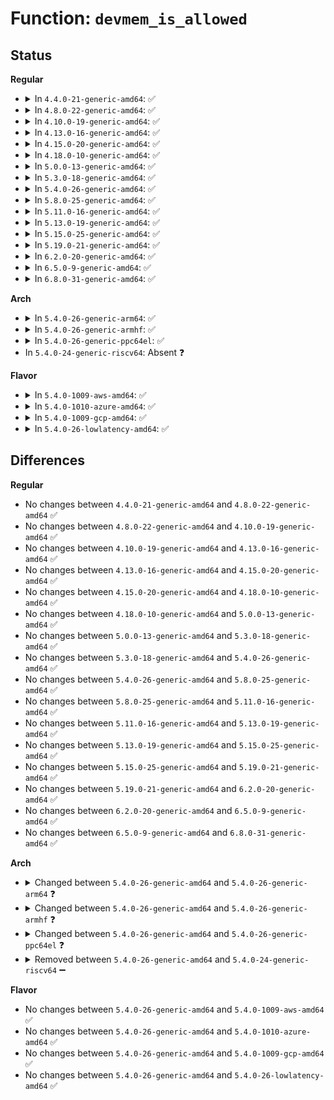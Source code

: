 # Function: <code>devmem_is_allowed</code>

## Status
<b>Regular</b>
<ul>
<li>
<details>
<summary>In <code>4.4.0-21-generic-amd64</code>: ✅</summary>

```c
int devmem_is_allowed(long unsigned int pagenr)
```

```json
{
  "name": "devmem_is_allowed",
  "collision_type": "Unique Global",
  "inline_type": "No",
  "funcs": [
    {
      "addr": 18446744071579273888,
      "name": "devmem_is_allowed",
      "external": true,
      "loc": "arch/x86/mm/init.c:637",
      "file": "arch/x86/mm/init.c",
      "inline": "seen, unknown",
      "caller_inline": [],
      "caller_func": [
        "drivers/char/mem.c:write_mem",
        "drivers/char/mem.c:read_mem",
        "drivers/char/mem.c:mmap_mem"
      ]
    }
  ],
  "symbols": [
    {
      "addr": 18446744071579273888,
      "name": "devmem_is_allowed",
      "section": ".text",
      "bind": "STB_GLOBAL",
      "size": 69
    }
  ]
}
```
</details>
</li>
<li>
<details>
<summary>In <code>4.8.0-22-generic-amd64</code>: ✅</summary>

```c
int devmem_is_allowed(long unsigned int pagenr)
```

```json
{
  "name": "devmem_is_allowed",
  "collision_type": "Unique Global",
  "inline_type": "No",
  "funcs": [
    {
      "addr": 18446744071579273104,
      "name": "devmem_is_allowed",
      "external": true,
      "loc": "arch/x86/mm/init.c:652",
      "file": "arch/x86/mm/init.c",
      "inline": "seen, unknown",
      "caller_inline": [],
      "caller_func": [
        "drivers/char/mem.c:mmap_mem",
        "drivers/char/mem.c:write_mem",
        "drivers/char/mem.c:read_mem"
      ]
    }
  ],
  "symbols": [
    {
      "addr": 18446744071579273104,
      "name": "devmem_is_allowed",
      "section": ".text",
      "bind": "STB_GLOBAL",
      "size": 69
    }
  ]
}
```
</details>
</li>
<li>
<details>
<summary>In <code>4.10.0-19-generic-amd64</code>: ✅</summary>

```c
int devmem_is_allowed(long unsigned int pagenr)
```

```json
{
  "name": "devmem_is_allowed",
  "collision_type": "Unique Global",
  "inline_type": "No",
  "funcs": [
    {
      "addr": 18446744071579288592,
      "name": "devmem_is_allowed",
      "external": true,
      "loc": "arch/x86/mm/init.c:652",
      "file": "arch/x86/mm/init.c",
      "inline": "seen, unknown",
      "caller_inline": [],
      "caller_func": [
        "drivers/char/mem.c:mmap_mem",
        "drivers/char/mem.c:write_mem",
        "drivers/char/mem.c:read_mem"
      ]
    }
  ],
  "symbols": [
    {
      "addr": 18446744071579288592,
      "name": "devmem_is_allowed",
      "section": ".text",
      "bind": "STB_GLOBAL",
      "size": 69
    }
  ]
}
```
</details>
</li>
<li>
<details>
<summary>In <code>4.13.0-16-generic-amd64</code>: ✅</summary>

```c
int devmem_is_allowed(long unsigned int pagenr)
```

```json
{
  "name": "devmem_is_allowed",
  "collision_type": "Unique Global",
  "inline_type": "No",
  "funcs": [
    {
      "addr": 18446744071579285520,
      "name": "devmem_is_allowed",
      "external": true,
      "loc": "arch/x86/mm/init.c:657",
      "file": "arch/x86/mm/init.c",
      "inline": "seen, unknown",
      "caller_inline": [],
      "caller_func": [
        "drivers/char/mem.c:mmap_mem",
        "drivers/char/mem.c:write_mem",
        "drivers/char/mem.c:read_mem"
      ]
    }
  ],
  "symbols": [
    {
      "addr": 18446744071579285520,
      "name": "devmem_is_allowed",
      "section": ".text",
      "bind": "STB_GLOBAL",
      "size": 74
    }
  ]
}
```
</details>
</li>
<li>
<details>
<summary>In <code>4.15.0-20-generic-amd64</code>: ✅</summary>

```c
int devmem_is_allowed(long unsigned int pagenr)
```

```json
{
  "name": "devmem_is_allowed",
  "collision_type": "Unique Global",
  "inline_type": "No",
  "funcs": [
    {
      "addr": 18446744071579304096,
      "name": "devmem_is_allowed",
      "external": true,
      "loc": "arch/x86/mm/init.c:707",
      "file": "arch/x86/mm/init.c",
      "inline": "seen, unknown",
      "caller_inline": [],
      "caller_func": [
        "drivers/char/mem.c:mmap_mem",
        "drivers/char/mem.c:write_mem",
        "drivers/char/mem.c:read_mem"
      ]
    }
  ],
  "symbols": [
    {
      "addr": 18446744071579304096,
      "name": "devmem_is_allowed",
      "section": ".text",
      "bind": "STB_GLOBAL",
      "size": 74
    }
  ]
}
```
</details>
</li>
<li>
<details>
<summary>In <code>4.18.0-10-generic-amd64</code>: ✅</summary>

```c
int devmem_is_allowed(long unsigned int pagenr)
```

```json
{
  "name": "devmem_is_allowed",
  "collision_type": "Unique Global",
  "inline_type": "No",
  "funcs": [
    {
      "addr": 18446744071579315968,
      "name": "devmem_is_allowed",
      "external": true,
      "loc": "arch/x86/mm/init.c:709",
      "file": "arch/x86/mm/init.c",
      "inline": "seen, unknown",
      "caller_inline": [],
      "caller_func": [
        "drivers/char/mem.c:mmap_mem",
        "drivers/char/mem.c:write_mem",
        "drivers/char/mem.c:read_mem"
      ]
    }
  ],
  "symbols": [
    {
      "addr": 18446744071579315968,
      "name": "devmem_is_allowed",
      "section": ".text",
      "bind": "STB_GLOBAL",
      "size": 97
    }
  ]
}
```
</details>
</li>
<li>
<details>
<summary>In <code>5.0.0-13-generic-amd64</code>: ✅</summary>

```c
int devmem_is_allowed(long unsigned int pagenr)
```

```json
{
  "name": "devmem_is_allowed",
  "collision_type": "Unique Global",
  "inline_type": "No",
  "funcs": [
    {
      "addr": 18446744071579340688,
      "name": "devmem_is_allowed",
      "external": true,
      "loc": "arch/x86/mm/init.c:715",
      "file": "arch/x86/mm/init.c",
      "inline": "seen, unknown",
      "caller_inline": [],
      "caller_func": [
        "drivers/char/mem.c:mmap_mem",
        "drivers/char/mem.c:write_mem",
        "drivers/char/mem.c:read_mem"
      ]
    }
  ],
  "symbols": [
    {
      "addr": 18446744071579340688,
      "name": "devmem_is_allowed",
      "section": ".text",
      "bind": "STB_GLOBAL",
      "size": 97
    }
  ]
}
```
</details>
</li>
<li>
<details>
<summary>In <code>5.3.0-18-generic-amd64</code>: ✅</summary>

```c
int devmem_is_allowed(long unsigned int pagenr)
```

```json
{
  "name": "devmem_is_allowed",
  "collision_type": "Unique Global",
  "inline_type": "No",
  "funcs": [
    {
      "addr": 18446744071579356048,
      "name": "devmem_is_allowed",
      "external": true,
      "loc": "arch/x86/mm/init.c:753",
      "file": "arch/x86/mm/init.c",
      "inline": "seen, unknown",
      "caller_inline": [],
      "caller_func": [
        "drivers/char/mem.c:mmap_mem",
        "drivers/char/mem.c:write_mem",
        "drivers/char/mem.c:read_mem"
      ]
    }
  ],
  "symbols": [
    {
      "addr": 18446744071579356048,
      "name": "devmem_is_allowed",
      "section": ".text",
      "bind": "STB_GLOBAL",
      "size": 99
    }
  ]
}
```
</details>
</li>
<li>
<details>
<summary>In <code>5.4.0-26-generic-amd64</code>: ✅</summary>

```c
int devmem_is_allowed(long unsigned int pagenr)
```

```json
{
  "name": "devmem_is_allowed",
  "collision_type": "Unique Global",
  "inline_type": "No",
  "funcs": [
    {
      "addr": 18446744071579360320,
      "name": "devmem_is_allowed",
      "external": true,
      "loc": "arch/x86/mm/init.c:753",
      "file": "arch/x86/mm/init.c",
      "inline": "seen, unknown",
      "caller_inline": [],
      "caller_func": [
        "drivers/char/mem.c:mmap_mem",
        "drivers/char/mem.c:write_mem",
        "drivers/char/mem.c:read_mem"
      ]
    }
  ],
  "symbols": [
    {
      "addr": 18446744071579360320,
      "name": "devmem_is_allowed",
      "section": ".text",
      "bind": "STB_GLOBAL",
      "size": 99
    }
  ]
}
```
</details>
</li>
<li>
<details>
<summary>In <code>5.8.0-25-generic-amd64</code>: ✅</summary>

```c
int devmem_is_allowed(long unsigned int pagenr)
```

```json
{
  "name": "devmem_is_allowed",
  "collision_type": "Unique Global",
  "inline_type": "No",
  "funcs": [
    {
      "addr": 18446744071579386688,
      "name": "devmem_is_allowed",
      "external": true,
      "loc": "arch/x86/mm/init.c:809",
      "file": "arch/x86/mm/init.c",
      "inline": "seen, unknown",
      "caller_inline": [],
      "caller_func": [
        "drivers/char/mem.c:mmap_mem",
        "drivers/char/mem.c:write_mem",
        "drivers/char/mem.c:read_mem"
      ]
    }
  ],
  "symbols": [
    {
      "addr": 18446744071579386688,
      "name": "devmem_is_allowed",
      "section": ".text",
      "bind": "STB_GLOBAL",
      "size": 99
    }
  ]
}
```
</details>
</li>
<li>
<details>
<summary>In <code>5.11.0-16-generic-amd64</code>: ✅</summary>

```c
int devmem_is_allowed(long unsigned int pagenr)
```

```json
{
  "name": "devmem_is_allowed",
  "collision_type": "Unique Global",
  "inline_type": "No",
  "funcs": [
    {
      "addr": 18446744071579392144,
      "name": "devmem_is_allowed",
      "external": true,
      "loc": "arch/x86/mm/init.c:812",
      "file": "arch/x86/mm/init.c",
      "inline": "seen, unknown",
      "caller_inline": [],
      "caller_func": [
        "drivers/char/mem.c:mmap_mem",
        "drivers/char/mem.c:write_mem",
        "drivers/char/mem.c:read_mem"
      ]
    }
  ],
  "symbols": [
    {
      "addr": 18446744071579392144,
      "name": "devmem_is_allowed",
      "section": ".text",
      "bind": "STB_GLOBAL",
      "size": 99
    }
  ]
}
```
</details>
</li>
<li>
<details>
<summary>In <code>5.13.0-19-generic-amd64</code>: ✅</summary>

```c
int devmem_is_allowed(long unsigned int pagenr)
```

```json
{
  "name": "devmem_is_allowed",
  "collision_type": "Unique Global",
  "inline_type": "No",
  "funcs": [
    {
      "addr": 18446744071579395472,
      "name": "devmem_is_allowed",
      "external": true,
      "loc": "arch/x86/mm/init.c:821",
      "file": "arch/x86/mm/init.c",
      "inline": "seen, unknown",
      "caller_inline": [],
      "caller_func": [
        "drivers/char/mem.c:mmap_mem",
        "drivers/char/mem.c:write_mem",
        "drivers/char/mem.c:read_mem"
      ]
    }
  ],
  "symbols": [
    {
      "addr": 18446744071579395472,
      "name": "devmem_is_allowed",
      "section": ".text",
      "bind": "STB_GLOBAL",
      "size": 88
    }
  ]
}
```
</details>
</li>
<li>
<details>
<summary>In <code>5.15.0-25-generic-amd64</code>: ✅</summary>

```c
int devmem_is_allowed(long unsigned int pagenr)
```

```json
{
  "name": "devmem_is_allowed",
  "collision_type": "Unique Global",
  "inline_type": "No",
  "funcs": [
    {
      "addr": 18446744071579457536,
      "name": "devmem_is_allowed",
      "external": true,
      "loc": "arch/x86/mm/init.c:828",
      "file": "arch/x86/mm/init.c",
      "inline": "seen, unknown",
      "caller_inline": [],
      "caller_func": [
        "drivers/char/mem.c:mmap_mem",
        "drivers/char/mem.c:write_mem",
        "drivers/char/mem.c:read_mem"
      ]
    }
  ],
  "symbols": [
    {
      "addr": 18446744071579457536,
      "name": "devmem_is_allowed",
      "section": ".text",
      "bind": "STB_GLOBAL",
      "size": 88
    }
  ]
}
```
</details>
</li>
<li>
<details>
<summary>In <code>5.19.0-21-generic-amd64</code>: ✅</summary>

```c
int devmem_is_allowed(long unsigned int pagenr)
```

```json
{
  "name": "devmem_is_allowed",
  "collision_type": "Unique Global",
  "inline_type": "No",
  "funcs": [
    {
      "addr": 18446744071579531744,
      "name": "devmem_is_allowed",
      "external": true,
      "loc": "arch/x86/mm/init.c:842",
      "file": "arch/x86/mm/init.c",
      "inline": "seen, unknown",
      "caller_inline": [],
      "caller_func": [
        "drivers/char/mem.c:mmap_mem",
        "drivers/char/mem.c:write_mem",
        "drivers/char/mem.c:read_mem"
      ]
    }
  ],
  "symbols": [
    {
      "addr": 18446744071579531744,
      "name": "devmem_is_allowed",
      "section": ".text",
      "bind": "STB_GLOBAL",
      "size": 112
    }
  ]
}
```
</details>
</li>
<li>
<details>
<summary>In <code>6.2.0-20-generic-amd64</code>: ✅</summary>

```c
int devmem_is_allowed(long unsigned int pagenr)
```

```json
{
  "name": "devmem_is_allowed",
  "collision_type": "Unique Global",
  "inline_type": "No",
  "funcs": [
    {
      "addr": 18446744071579635232,
      "name": "devmem_is_allowed",
      "external": true,
      "loc": "arch/x86/mm/init.c:846",
      "file": "arch/x86/mm/init.c",
      "inline": "seen, unknown",
      "caller_inline": [],
      "caller_func": [
        "drivers/char/mem.c:mmap_mem",
        "drivers/char/mem.c:write_mem",
        "drivers/char/mem.c:read_mem"
      ]
    }
  ],
  "symbols": [
    {
      "addr": 18446744071579635232,
      "name": "devmem_is_allowed",
      "section": ".text",
      "bind": "STB_GLOBAL",
      "size": 112
    }
  ]
}
```
</details>
</li>
<li>
<details>
<summary>In <code>6.5.0-9-generic-amd64</code>: ✅</summary>

```c
int devmem_is_allowed(long unsigned int pagenr)
```

```json
{
  "name": "devmem_is_allowed",
  "collision_type": "Unique Global",
  "inline_type": "No",
  "funcs": [
    {
      "addr": 18446744071579649280,
      "name": "devmem_is_allowed",
      "external": true,
      "loc": "arch/x86/mm/init.c:871",
      "file": "arch/x86/mm/init.c",
      "inline": "seen, unknown",
      "caller_inline": [],
      "caller_func": [
        "drivers/char/mem.c:mmap_mem",
        "drivers/char/mem.c:write_mem",
        "drivers/char/mem.c:read_mem"
      ]
    }
  ],
  "symbols": [
    {
      "addr": 18446744071579649280,
      "name": "devmem_is_allowed",
      "section": ".text",
      "bind": "STB_GLOBAL",
      "size": 112
    }
  ]
}
```
</details>
</li>
<li>
<details>
<summary>In <code>6.8.0-31-generic-amd64</code>: ✅</summary>

```c
int devmem_is_allowed(long unsigned int pagenr)
```

```json
{
  "name": "devmem_is_allowed",
  "collision_type": "Unique Global",
  "inline_type": "No",
  "funcs": [
    {
      "addr": 18446744071579683152,
      "name": "devmem_is_allowed",
      "external": true,
      "loc": "arch/x86/mm/init.c:861",
      "file": "arch/x86/mm/init.c",
      "inline": "seen, unknown",
      "caller_inline": [],
      "caller_func": [
        "drivers/char/mem.c:mmap_mem",
        "drivers/char/mem.c:write_mem",
        "drivers/char/mem.c:read_mem"
      ]
    }
  ],
  "symbols": [
    {
      "addr": 18446744071579683152,
      "name": "devmem_is_allowed",
      "section": ".text",
      "bind": "STB_GLOBAL",
      "size": 112
    }
  ]
}
```
</details>
</li>
</ul>
<b>Arch</b>
<ul>
<li>
<details>
<summary>In <code>5.4.0-26-generic-arm64</code>: ✅</summary>

```c
int devmem_is_allowed(long unsigned int pfn)
```

```json
{
  "name": "devmem_is_allowed",
  "collision_type": "Unique Global",
  "inline_type": "No",
  "funcs": [
    {
      "addr": 18446603336490344688,
      "name": "devmem_is_allowed",
      "external": true,
      "loc": "arch/arm64/mm/mmap.c:61",
      "file": "arch/arm64/mm/mmap.c",
      "inline": "seen, unknown",
      "caller_inline": [],
      "caller_func": [
        "drivers/char/mem.c:mmap_mem",
        "drivers/char/mem.c:write_mem",
        "drivers/char/mem.c:read_mem"
      ]
    }
  ],
  "symbols": [
    {
      "addr": 18446603336490344688,
      "name": "devmem_is_allowed",
      "section": ".text",
      "bind": "STB_GLOBAL",
      "size": 84
    }
  ]
}
```
</details>
</li>
<li>
<details>
<summary>In <code>5.4.0-26-generic-armhf</code>: ✅</summary>

```c
int devmem_is_allowed(long unsigned int pfn)
```

```json
{
  "name": "devmem_is_allowed",
  "collision_type": "Unique Global",
  "inline_type": "No",
  "funcs": [
    {
      "addr": 3224500108,
      "name": "devmem_is_allowed",
      "external": true,
      "loc": "arch/arm/mm/mmap.c:180",
      "file": "arch/arm/mm/mmap.c",
      "inline": "seen, unknown",
      "caller_inline": [],
      "caller_func": [
        "drivers/char/mem.c:mmap_mem",
        "drivers/char/mem.c:write_mem",
        "drivers/char/mem.c:read_mem"
      ]
    }
  ],
  "symbols": [
    {
      "addr": 3224500108,
      "name": "devmem_is_allowed",
      "section": ".text",
      "bind": "STB_GLOBAL",
      "size": 72
    }
  ]
}
```
</details>
</li>
<li>
<details>
<summary>In <code>5.4.0-26-generic-ppc64el</code>: ✅</summary>

```c
int devmem_is_allowed(long unsigned int pfn)
```

```json
{
  "name": "devmem_is_allowed",
  "collision_type": "Unique Global",
  "inline_type": "No",
  "funcs": [
    {
      "addr": 13835058055282718096,
      "name": "devmem_is_allowed",
      "external": true,
      "loc": "arch/powerpc/mm/mem.c:623",
      "file": "arch/powerpc/mm/mem.c",
      "inline": "seen, unknown",
      "caller_inline": [],
      "caller_func": [
        "drivers/char/mem.c:mmap_mem",
        "drivers/char/mem.c:write_mem",
        "drivers/char/mem.c:read_mem"
      ]
    }
  ],
  "symbols": [
    {
      "addr": 13835058055282718096,
      "name": "devmem_is_allowed",
      "section": ".text",
      "bind": "STB_GLOBAL",
      "size": 172
    }
  ]
}
```
</details>
</li>
<li>
In <code>5.4.0-24-generic-riscv64</code>: Absent ❓
</li>
</ul>
<b>Flavor</b>
<ul>
<li>
<details>
<summary>In <code>5.4.0-1009-aws-amd64</code>: ✅</summary>

```c
int devmem_is_allowed(long unsigned int pagenr)
```

```json
{
  "name": "devmem_is_allowed",
  "collision_type": "Unique Global",
  "inline_type": "No",
  "funcs": [
    {
      "addr": 18446744071579356224,
      "name": "devmem_is_allowed",
      "external": true,
      "loc": "arch/x86/mm/init.c:753",
      "file": "arch/x86/mm/init.c",
      "inline": "seen, unknown",
      "caller_inline": [],
      "caller_func": [
        "drivers/char/mem.c:mmap_mem",
        "drivers/char/mem.c:write_mem",
        "drivers/char/mem.c:read_mem"
      ]
    }
  ],
  "symbols": [
    {
      "addr": 18446744071579356224,
      "name": "devmem_is_allowed",
      "section": ".text",
      "bind": "STB_GLOBAL",
      "size": 99
    }
  ]
}
```
</details>
</li>
<li>
<details>
<summary>In <code>5.4.0-1010-azure-amd64</code>: ✅</summary>

```c
int devmem_is_allowed(long unsigned int pagenr)
```

```json
{
  "name": "devmem_is_allowed",
  "collision_type": "Unique Global",
  "inline_type": "No",
  "funcs": [
    {
      "addr": 18446744071579288496,
      "name": "devmem_is_allowed",
      "external": true,
      "loc": "arch/x86/mm/init.c:753",
      "file": "arch/x86/mm/init.c",
      "inline": "seen, unknown",
      "caller_inline": [],
      "caller_func": [
        "drivers/char/mem.c:mmap_mem",
        "drivers/char/mem.c:write_mem",
        "drivers/char/mem.c:read_mem"
      ]
    }
  ],
  "symbols": [
    {
      "addr": 18446744071579288496,
      "name": "devmem_is_allowed",
      "section": ".text",
      "bind": "STB_GLOBAL",
      "size": 99
    }
  ]
}
```
</details>
</li>
<li>
<details>
<summary>In <code>5.4.0-1009-gcp-amd64</code>: ✅</summary>

```c
int devmem_is_allowed(long unsigned int pagenr)
```

```json
{
  "name": "devmem_is_allowed",
  "collision_type": "Unique Global",
  "inline_type": "No",
  "funcs": [
    {
      "addr": 18446744071579356144,
      "name": "devmem_is_allowed",
      "external": true,
      "loc": "arch/x86/mm/init.c:753",
      "file": "arch/x86/mm/init.c",
      "inline": "seen, unknown",
      "caller_inline": [],
      "caller_func": [
        "drivers/char/mem.c:mmap_mem",
        "drivers/char/mem.c:write_mem",
        "drivers/char/mem.c:read_mem"
      ]
    }
  ],
  "symbols": [
    {
      "addr": 18446744071579356144,
      "name": "devmem_is_allowed",
      "section": ".text",
      "bind": "STB_GLOBAL",
      "size": 99
    }
  ]
}
```
</details>
</li>
<li>
<details>
<summary>In <code>5.4.0-26-lowlatency-amd64</code>: ✅</summary>

```c
int devmem_is_allowed(long unsigned int pagenr)
```

```json
{
  "name": "devmem_is_allowed",
  "collision_type": "Unique Global",
  "inline_type": "No",
  "funcs": [
    {
      "addr": 18446744071579364592,
      "name": "devmem_is_allowed",
      "external": true,
      "loc": "arch/x86/mm/init.c:753",
      "file": "arch/x86/mm/init.c",
      "inline": "seen, unknown",
      "caller_inline": [],
      "caller_func": [
        "drivers/char/mem.c:mmap_mem",
        "drivers/char/mem.c:write_mem",
        "drivers/char/mem.c:read_mem"
      ]
    }
  ],
  "symbols": [
    {
      "addr": 18446744071579364592,
      "name": "devmem_is_allowed",
      "section": ".text",
      "bind": "STB_GLOBAL",
      "size": 99
    }
  ]
}
```
</details>
</li>
</ul>

## Differences
<b>Regular</b>
<ul>
<li>
No changes between <code>4.4.0-21-generic-amd64</code> and <code>4.8.0-22-generic-amd64</code> ✅
</li>
<li>
No changes between <code>4.8.0-22-generic-amd64</code> and <code>4.10.0-19-generic-amd64</code> ✅
</li>
<li>
No changes between <code>4.10.0-19-generic-amd64</code> and <code>4.13.0-16-generic-amd64</code> ✅
</li>
<li>
No changes between <code>4.13.0-16-generic-amd64</code> and <code>4.15.0-20-generic-amd64</code> ✅
</li>
<li>
No changes between <code>4.15.0-20-generic-amd64</code> and <code>4.18.0-10-generic-amd64</code> ✅
</li>
<li>
No changes between <code>4.18.0-10-generic-amd64</code> and <code>5.0.0-13-generic-amd64</code> ✅
</li>
<li>
No changes between <code>5.0.0-13-generic-amd64</code> and <code>5.3.0-18-generic-amd64</code> ✅
</li>
<li>
No changes between <code>5.3.0-18-generic-amd64</code> and <code>5.4.0-26-generic-amd64</code> ✅
</li>
<li>
No changes between <code>5.4.0-26-generic-amd64</code> and <code>5.8.0-25-generic-amd64</code> ✅
</li>
<li>
No changes between <code>5.8.0-25-generic-amd64</code> and <code>5.11.0-16-generic-amd64</code> ✅
</li>
<li>
No changes between <code>5.11.0-16-generic-amd64</code> and <code>5.13.0-19-generic-amd64</code> ✅
</li>
<li>
No changes between <code>5.13.0-19-generic-amd64</code> and <code>5.15.0-25-generic-amd64</code> ✅
</li>
<li>
No changes between <code>5.15.0-25-generic-amd64</code> and <code>5.19.0-21-generic-amd64</code> ✅
</li>
<li>
No changes between <code>5.19.0-21-generic-amd64</code> and <code>6.2.0-20-generic-amd64</code> ✅
</li>
<li>
No changes between <code>6.2.0-20-generic-amd64</code> and <code>6.5.0-9-generic-amd64</code> ✅
</li>
<li>
No changes between <code>6.5.0-9-generic-amd64</code> and <code>6.8.0-31-generic-amd64</code> ✅
</li>
</ul>
<b>Arch</b>
<ul>
<li>
<details>
<summary>Changed between <code>5.4.0-26-generic-amd64</code> and <code>5.4.0-26-generic-arm64</code> ❓</summary>
<ul>
<li>
<b>Param added. </b>
<code>long unsigned int pfn</code>
</li>
<li>
<b>Param removed. </b>
<code>long unsigned int pagenr</code>
</li>
</ul>
</details>
</li>
<li>
<details>
<summary>Changed between <code>5.4.0-26-generic-amd64</code> and <code>5.4.0-26-generic-armhf</code> ❓</summary>
<ul>
<li>
<b>Param added. </b>
<code>long unsigned int pfn</code>
</li>
<li>
<b>Param removed. </b>
<code>long unsigned int pagenr</code>
</li>
</ul>
</details>
</li>
<li>
<details>
<summary>Changed between <code>5.4.0-26-generic-amd64</code> and <code>5.4.0-26-generic-ppc64el</code> ❓</summary>
<ul>
<li>
<b>Param added. </b>
<code>long unsigned int pfn</code>
</li>
<li>
<b>Param removed. </b>
<code>long unsigned int pagenr</code>
</li>
</ul>
</details>
</li>
<li>
<details>
<summary>Removed between <code>5.4.0-26-generic-amd64</code> and <code>5.4.0-24-generic-riscv64</code> ➖</summary>

```c
int devmem_is_allowed(long unsigned int pagenr)
```
</details>
</li>
</ul>
<b>Flavor</b>
<ul>
<li>
No changes between <code>5.4.0-26-generic-amd64</code> and <code>5.4.0-1009-aws-amd64</code> ✅
</li>
<li>
No changes between <code>5.4.0-26-generic-amd64</code> and <code>5.4.0-1010-azure-amd64</code> ✅
</li>
<li>
No changes between <code>5.4.0-26-generic-amd64</code> and <code>5.4.0-1009-gcp-amd64</code> ✅
</li>
<li>
No changes between <code>5.4.0-26-generic-amd64</code> and <code>5.4.0-26-lowlatency-amd64</code> ✅
</li>
</ul>
